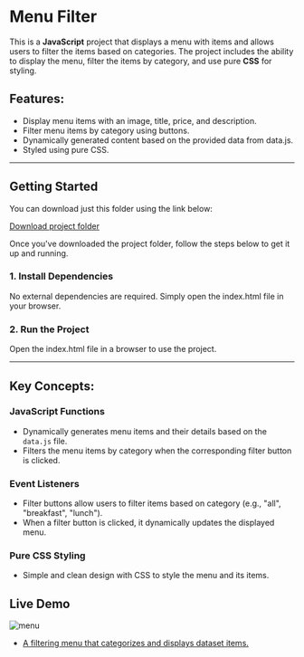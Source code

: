 # Menu Filter

This is a **JavaScript** project that displays a menu with items and allows users to filter the items based on categories. The project includes the ability to display the menu, filter the items by category, and use pure **CSS** for styling.

## Features:
- Display menu items with an image, title, price, and description.
- Filter menu items by category using buttons.
- Dynamically generated content based on the provided data from data.js.
- Styled using pure CSS.

---

## Getting Started

You can download just this folder using the link below:

[Download project folder](https://downgit.github.io/#/home?url=https://github.com/armandomzn/javascript-components/tree/main/menu)

Once you've downloaded the project folder, follow the steps below to get it up and running.

### 1. Install Dependencies
No external dependencies are required. Simply open the index.html file in your browser.

### 2. Run the Project
Open the index.html file in a browser to use the project.

---

## Key Concepts:

### JavaScript Functions
- Dynamically generates menu items and their details based on the `data.js` file.
- Filters the menu items by category when the corresponding filter button is clicked.

### Event Listeners

- Filter buttons allow users to filter items based on category (e.g., "all", "breakfast", "lunch").
- When a filter button is clicked, it dynamically updates the displayed menu.

### Pure CSS Styling
- Simple and clean design with CSS to style the menu and its items.

## Live Demo
![menu](https://github.com/user-attachments/assets/4b1ca49f-48be-46e8-981b-303bdec26130)
- [A filtering menu that categorizes and displays dataset items.](https://steady-croquembouche-94a78d.netlify.app/)
